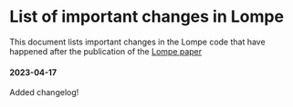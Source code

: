 # List of important changes in Lompe

This document lists important changes in the Lompe code that have happened after the publication of the [Lompe paper](https://agupubs.onlinelibrary.wiley.com/doi/full/10.1029/2022JA030356)

#### 2023-04-17
Added changelog!

